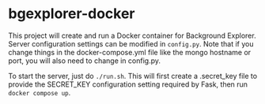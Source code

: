 # bgexplorer-docker
This project will create and run a Docker container for Background Explorer. 
Server configuration settings can be modified in `config.py`. Note
that if you change things in the docker-compose.yml file like the 
mongo hostname or port, you will also need to change in config.py. 

To start the server, just do `./run.sh`. This will first
create a .secret_key file to provide the SECRET_KEY configuration
setting required by Fask, then run `docker compose up`. 
